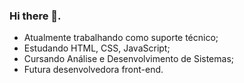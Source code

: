 ### Hi there 👋.

- Atualmente trabalhando como suporte técnico;
- Estudando HTML, CSS, JavaScript;
- Cursando Análise e Desenvolvimento de Sistemas;
- Futura desenvolvedora front-end.


